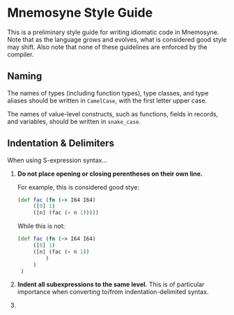 Mnemosyne Style Guide
=====================

This is a preliminary style guide for writing idiomatic code in Mnemosyne. Note that as the language grows and evolves, what is considered good style may shift. Also note that none of these guidelines are enforced by the compiler.

Naming
------

The names of types (including function types), type classes, and type aliases should be written in `CamelCase`, with the first letter upper case.

The names of value-level constructs, such as functions, fields in records, and variables, should be written in `snake_case`.

Indentation & Delimiters
------------------------

When using S-expression syntax...

1. **Do not place opening or closing perentheses on their own line.**

   For example, this is considered good stye:
   ```clojure
   (def fac (fn (-> I64 I64)
        ([0] 1)
        ([n] (fac (- n 1)))))
   ```
   While this is not:
   ```clojure
   (def fac (fn (-> I64 I64)
        ([0] 1)
        ([n] (fac (- n 1))
            )
        )
    )
   ```

2. **Indent all subexpressions to the same level.**
   This is of particular importance when converting to/from indentation-delimited syntax.
3.
